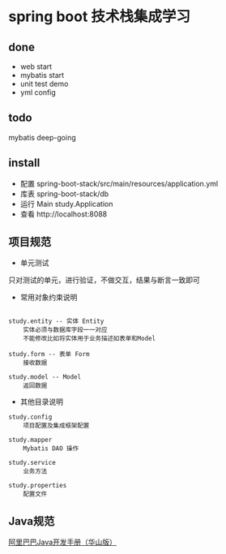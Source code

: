 # spring boot 技术栈集成学习

## done

* web start
* mybatis start
* unit test demo
* yml config

## todo

mybatis deep-going

## install

* 配置 spring-boot-stack/src/main/resources/application.yml
* 库表 spring-boot-stack/db
* 运行 Main study.Application
* 查看 http://localhost:8088

## 项目规范

* 单元测试

只对测试的单元，进行验证，不做交互，结果与断言一致即可

* 常用对象约束说明

``` text

study.entity -- 实体 Entity
    实体必须与数据库字段一一对应
    不能修改比如将实体用于业务描述如表单和Model

study.form -- 表单 Form
    接收数据

study.model -- Model
    返回数据
```

* 其他目录说明

```
study.config
    项目配置及集成框架配置

study.mapper
    Mybatis DAO 操作

study.service
    业务方法

study.properties
    配置文件
```

## Java规范

[阿里巴巴Java开发手册（华山版）](http://file.liujl.net/ali.java.pdf)